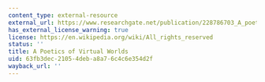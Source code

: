 ```yaml
---
content_type: external-resource
external_url: https://www.researchgate.net/publication/228786703_A_poetics_of_virtual_worlds
has_external_license_warning: true
license: https://en.wikipedia.org/wiki/All_rights_reserved
status: ''
title: A Poetics of Virtual Worlds
uid: 63fb3dec-2105-4deb-a8a7-6c4c6e354d2f
wayback_url: ''
---
```

